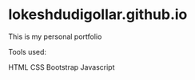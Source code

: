 # lokeshdudigollar.github.io


This is my personal portfolio

Tools used:

HTML
CSS
Bootstrap
Javascript

